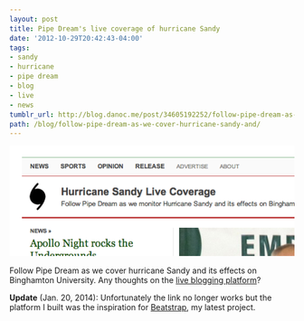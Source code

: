 ```yaml
---
layout: post
title: Pipe Dream's live coverage of hurricane Sandy
date: '2012-10-29T20:42:43-04:00'
tags:
- sandy
- hurricane
- pipe dream
- blog
- live
- news
tumblr_url: http://blog.danoc.me/post/34605192252/follow-pipe-dream-as-we-cover-hurricane-sandy-and
path: /blog/follow-pipe-dream-as-we-cover-hurricane-sandy-and/
---
```


![Pipe Dream hurricane Sandy coverage teaser](./pipe-dream-hurricane-sandy-coverage.png)

Follow Pipe Dream as we cover hurricane Sandy and its effects on Binghamton University. Any thoughts on the [live blogging platform](http://www.bupipedream.com/live/storm/)?

**Update** (Jan. 20, 2014): Unfortunately the link no longer works but the platform I built was the inspiration for [Beatstrap](http://beatstrap.me/), my latest project.
